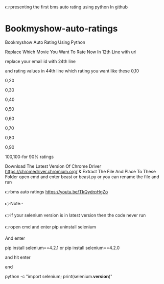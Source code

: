 👉presenting the first bms auto rating using python In  github

# Bookmyshow-auto-ratings
Bookmyshow Auto Rating Using Python

Replace Which Movie You Want To Rate Now In 12th Line with url

replace your email id with 24th line 

and rating values in 44th line which rating you want like these
0,10

0,20

0,30

0,40

0,50

0,60

0,70

0,80

0,90

100,100-for 90% ratings

Download The Latest Version Of Chrome Driver https://chromedriver.chromium.org/ & Extract The File And Place To These Folder open cmd and enter beast or beast.py or you can rename the file and run

👉bms auto ratings
https://youtu.be/TkQydrpHgZo

👉Note:-

👉if your selenium version is in latest version then 
the code never run 

👉open cmd and enter pip uninstall selenium

And enter 

pip install selenium==4.2.1
or
pip install selenium==4.2.0

and hit enter 

and 

python -c "import selenium; print(selenium.__version__)"
<to check the current version of selenium>

